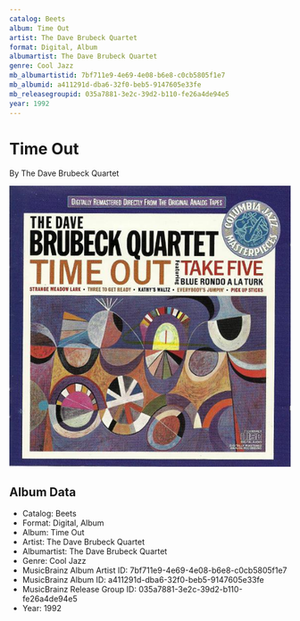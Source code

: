 ```yaml
---
catalog: Beets
album: Time Out
artist: The Dave Brubeck Quartet
format: Digital, Album
albumartist: The Dave Brubeck Quartet
genre: Cool Jazz
mb_albumartistid: 7bf711e9-4e69-4e08-b6e8-c0cb5805f1e7
mb_albumid: a411291d-dba6-32f0-beb5-9147605e33fe
mb_releasegroupid: 035a7881-3e2c-39d2-b110-fe26a4de94e5
year: 1992
---
```


# Time Out

By The Dave Brubeck Quartet

![](../../assets/beetscovers/The_Dave_Brubeck_Quartet-Time_Out.jpg)

## Album Data

- Catalog: Beets
- Format: Digital, Album
- Album: Time Out
- Artist: The Dave Brubeck Quartet
- Albumartist: The Dave Brubeck Quartet
- Genre: Cool Jazz
- MusicBrainz Album Artist ID: 7bf711e9-4e69-4e08-b6e8-c0cb5805f1e7
- MusicBrainz Album ID: a411291d-dba6-32f0-beb5-9147605e33fe
- MusicBrainz Release Group ID: 035a7881-3e2c-39d2-b110-fe26a4de94e5
- Year: 1992

